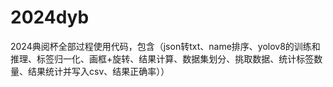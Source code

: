 # 2024dyb
2024典阅杯全部过程使用代码，包含（json转txt、name排序、yolov8的训练和推理、标签归一化、画框+旋转、结果计算、数据集划分、挑取数据、统计标签数量、结果统计并写入csv、结果正确率））
